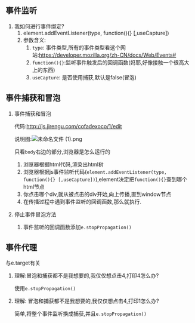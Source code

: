 ##  







## 事件监听

1. 我如何进行事件绑定?
   1. element.addEventListener(type, function(){} [,useCapture]) 
   2. 参数含义:
      1. `type`: 事件类型,所有的事件类型看这个网站:https://developer.mozilla.org/zh-CN/docs/Web/Events#
      2. ` function(){} `:监听事件触发后的回调函数(妈耶,好像接触一个很高大上的东西)
      3. `useCapture`: 是否使用捕获,默认是false(冒泡)



## 事件捕获和冒泡

1. 事件捕获和冒泡

   代码:http://js.jirengu.com/cofadexoco/1/edit

   说明图:![未命名文件 (1).png](https://i.loli.net/2017/11/15/5a0c226b588c9.png)

   只看`body`右边的部分,浏览器是怎么运行的

   1. 浏览器根据html代码,渲染出html树
   2. 浏览器根据js事件监听代码(`element.addEventListener(type, function(){} [,useCapture])`),element决定把`function(){}`查到哪个html节点
   3. 你点击哪个div,就从被点击的div开始,向上传播,直到window节点
   4. 在传播过程中遇到事件监听的回调函数,那么就执行.

2. 停止事件冒泡方法

   1. 事件监听的回调函数添加`e.stopPropagation()`

## 事件代理

与e.target有关

















1. 理解:冒泡和捕获都不是我想要的,我仅仅想点击4,打印4怎么办?

   使用`e.stopPropagation()`

2. 理解: 冒泡和捕获都不是我想要的,我仅仅想点击4,打印1怎么办?

   简单,将整个事件监听换成捕获,并且`e.stopPropagation()`